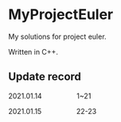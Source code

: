 # MyProjectEuler
My solutions for project euler.

Written in C++.

## Update record
2021.01.14&emsp;&emsp;&emsp;&emsp;&emsp;1~21

2021.01.15&emsp;&emsp;&emsp;&emsp;&emsp;22-23
